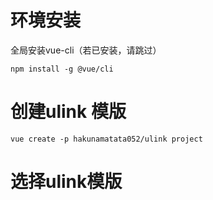 # 环境安装
全局安装vue-cli（若已安装，请跳过）
```
npm install -g @vue/cli
```

# 创建ulink 模版
```
vue create -p hakunamatata052/ulink project
```

# 选择ulink模版